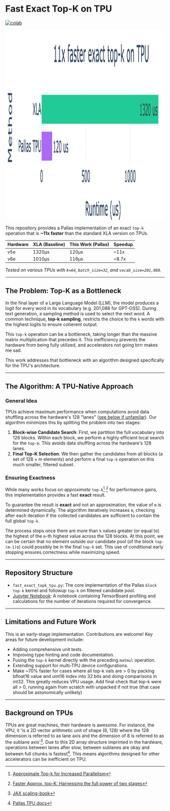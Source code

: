 # Fast Exact Top-K on TPU

[![colab](https://colab.research.google.com/assets/colab-badge.svg)](https://colab.research.google.com/github/oliverdutton/fast_exact_topk_tpu/blob/main/fast_exact_topk_tpu.ipynb)

<img src="https://github.com/oliverdutton/fast_exact_topk_tpu/blob/main/fast_exact_topk_tpu.png" width="840" height="600">

This repository provides a Pallas implementation of an exact `top-k` operation that is **~11x faster** than the standard XLA version on TPUs.

| Hardware       | XLA (Baseline) | This Work (Pallas) | Speedup |
| :------------- | :------------- | :----------------- | :------ |
| v5e            | 1320µs         | 120µs              | ~11x    |
| v6e            | 1010µs         | 116µs              | ~8.7x   |


*Tested on various TPUs with `k=64`, `batch_size=32`, and `vocab_size=201,088`.*

---

## The Problem: Top-K as a Bottleneck

In the final layer of a Large Language Model (LLM), the model produces a logit for every word in its vocabulary (e.g. 201,088 for GPT-OSS). During text generation, a sampling method is used to select the next word. A common technique, **top-k sampling**, restricts the choice to the `k` words with the highest logits to ensure coherent output.

This `top-k` operation can be a bottleneck, taking longer than the massive matrix multiplication that precedes it. This inefficiency prevents the hardware from being fully utilized, and accelerators not going brrr makes me sad.

This work addresses that bottleneck with an algorithm designed specifically for the TPU's architecture.

---

## The Algorithm: A TPU-Native Approach

### General Idea

TPUs achieve maximum performance when computations avoid data shuffling across the hardware's 128 "lanes" ([see below if unfamilar](#background-on-tpus)). Our algorithm minimizes this by splitting the problem into two stages:

1.  **Block-wise Candidate Search**: First, we partition the full vocabulary into 128 blocks. Within each block, we perform a highly efficient local search for the `top-m`. This avoids  data shuffling across the hardware's 128 lanes.
2.  **Final Top-K Selection**: We then gather the candidates from all blocks (a set of $128 \times m$ elements) and perform a final `top-k` operation on this much smaller, filtered subset.


### Ensuring Exactness

While many works focus on *approximate* `top-k`[^6] [^7] for performance gains, this implementation provides a fast **exact** result.

[^6]: [Approximate Top-k for Increased Parallelism](https://arxiv.org/pdf/2412.04358) 
[^7]: [Faster Approx. top-K: Harnessing the full power of two stages](https://arxiv.org/pdf/2506.04165)

To guarantee the result is **exact** and not an approximation, the value of `m` is determined dynamically. The algorithm iteratively increases `m`, checking after each iteration if the collected candidates are sufficient to contain the full global `top-k`.

The process stops once there are more than `k` values greater (or equal to) the highest of the `m`-th highest value across the 128 blocks. At this point, we can be certain that no element outside our candidate pool (of the block `top-(m-1)`s) could possibly be in the final `top-k` set. This use of conditional early stopping ensures correctness while maximizing speed.

---

## Repository Structure

* `fast_exact_topk_tpu.py`: The core implementation of the Pallas `block top-k` kernel and followup `top-k` on filtered candidate pool.
* [Jupyter Notebook](https://colab.research.google.com/github/oliverdutton/fast_exact_topk_tpu/blob/main/fast_exact_topk_tpu.ipynb): A notebook containing TensorBoard profiling and calculations for the number of iterations required for convergence.

---

## Limitations and Future Work

This is an early-stage implementation. Contributions are welcome! Key areas for future development include:
* Adding comprehensive unit tests.
* Improving type hinting and code documentation.
* Fusing the `top-k` kernel directly with the preceding `matmul` operation.
* Extending support for multi-TPU device configurations.
* Make ~70% faster for cases where all top-k vals are > 0 by packing bfloat16 value and uint16 index into 32 bits and doing comparisons in int32. This greatly reduces VPU usage. Add final check that top-k were all > 0, running again from scratch with unpacked if not true (that case should be astonomically unlikely)

---
## Background on TPUs
TPUs are great machines, their hardware is awesome. For instance, the VPU, it 'is a 2D vector arithmetic unit of shape (8, 128) where the 128 dimension is referred to as lane axis and the dimension of 8 is referred to as the sublane axis'[^3]. Due to this 2D array structure imprinted in the hardware, operations between lanes after slow, between sublanes are okay and between full chunks is fastest[^4]. This means algorithms designed for other accelerators can be inefficient on TPU.

[^3]: [JAX scaling-book](https://jax-ml.github.io/scaling-book/tpus/)
[^4]: [Pallas TPU docs](https://docs.jax.dev/en/latest/pallas/tpu/details.html)